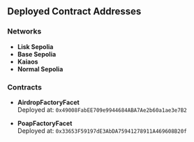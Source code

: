 ## Deployed Contract Addresses

### Networks
- **Lisk Sepolia**
- **Base Sepolia**
- **Kaiaos**
- **Normal Sepolia**

### Contracts
- **AirdropFactoryFacet**  
  Deployed at: `0x49008FabEE709e9944684ABA7Ae2b60a1ae3e7B2`

- **PoapFactoryFacet**  
  Deployed at: `0x33653F59197dE3AbDA75941278911A469608B20f`
